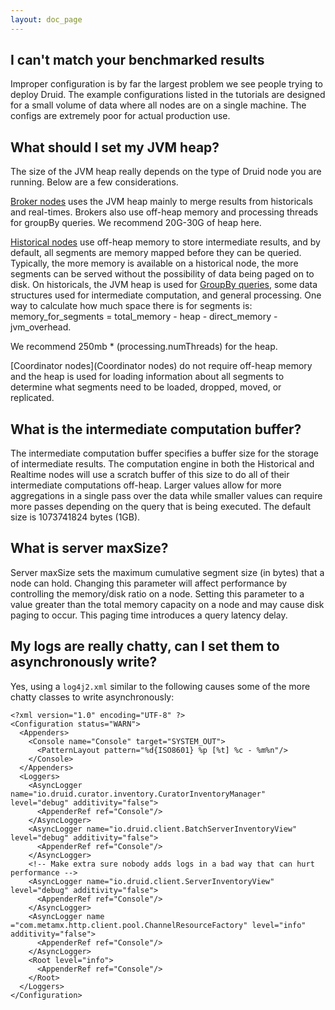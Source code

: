 ```yaml
---
layout: doc_page
---
```


## I can't match your benchmarked results
Improper configuration is by far the largest problem we see people trying to deploy Druid. The example configurations listed in the tutorials are designed for a small volume of data where all nodes are on a single machine. The configs are extremely poor for actual production use.

## What should I set my JVM heap?
The size of the JVM heap really depends on the type of Druid node you are running. Below are a few considerations.

[Broker nodes](Broker.html) uses the JVM heap mainly to merge results from historicals and real-times. Brokers also use off-heap memory and processing threads for groupBy queries. We recommend 20G-30G of heap here.

[Historical nodes](Historical.html) use off-heap memory to store intermediate results, and by default, all segments are memory mapped before they can be queried. Typically, the more memory is available on a historical node, the more segments can be served without the possibility of data being paged on to disk. On historicals, the JVM heap is used for [GroupBy queries](GroupByQuery.html), some data structures used for intermediate computation, and general processing. One way to calculate how much space there is for segments is: memory_for_segments = total_memory - heap - direct_memory - jvm_overhead.

We recommend 250mb * (processing.numThreads) for the heap.

[Coordinator nodes](Coordinator nodes) do not require off-heap memory and the heap is used for loading information about all segments to determine what segments need to be loaded, dropped, moved, or replicated.

## What is the intermediate computation buffer?
The intermediate computation buffer specifies a buffer size for the storage of intermediate results. The computation engine in both the Historical and Realtime nodes will use a scratch buffer of this size to do all of their intermediate computations off-heap. Larger values allow for more aggregations in a single pass over the data while smaller values can require more passes depending on the query that is being executed. The default size is 1073741824 bytes (1GB).

## What is server maxSize?
Server maxSize sets the maximum cumulative segment size (in bytes) that a node can hold. Changing this parameter will affect performance by controlling the memory/disk ratio on a node. Setting this parameter to a value greater than the total memory capacity on a node and may cause disk paging to occur. This paging time introduces a query latency delay.

## My logs are really chatty, can I set them to asynchronously write?
Yes, using a `log4j2.xml` similar to the following causes some of the more chatty classes to write asynchronously:

```
<?xml version="1.0" encoding="UTF-8" ?>
<Configuration status="WARN">
  <Appenders>
    <Console name="Console" target="SYSTEM_OUT">
      <PatternLayout pattern="%d{ISO8601} %p [%t] %c - %m%n"/>
    </Console>
  </Appenders>
  <Loggers>
    <AsyncLogger name="io.druid.curator.inventory.CuratorInventoryManager" level="debug" additivity="false">
      <AppenderRef ref="Console"/>
    </AsyncLogger>
    <AsyncLogger name="io.druid.client.BatchServerInventoryView" level="debug" additivity="false">
      <AppenderRef ref="Console"/>
    </AsyncLogger>
    <!-- Make extra sure nobody adds logs in a bad way that can hurt performance -->
    <AsyncLogger name="io.druid.client.ServerInventoryView" level="debug" additivity="false">
      <AppenderRef ref="Console"/>
    </AsyncLogger>
    <AsyncLogger name ="com.metamx.http.client.pool.ChannelResourceFactory" level="info" additivity="false">
      <AppenderRef ref="Console"/>
    </AsyncLogger>
    <Root level="info">
      <AppenderRef ref="Console"/>
    </Root>
  </Loggers>
</Configuration>
```
